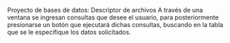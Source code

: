 Proyecto de bases de datos: Descriptor de archivos
A través de una ventana se ingresan consultas que desee el usuario, para posteriormente presionarse un botón que ejecutará dichas consultas, buscando en la tabla que se
le especifique los datos solicitados.
